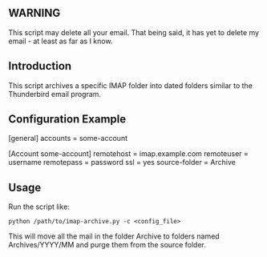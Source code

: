 WARNING
-------

This script may delete all your email.  That being said, it has yet to
delete my email - at least as far as I know.

Introduction
------------

This script archives a specific IMAP folder into dated folders similar
to the Thunderbird email program.

Configuration Example
---------------------

[general]
accounts = some-account

[Account some-account]
remotehost = imap.example.com
remoteuser = username
remotepass = password
ssl = yes
source-folder = Archive

Usage
-----

Run the script like:

    python /path/to/imap-archive.py -c <config_file>

This will move all the mail in the folder Archive to folders named
Archives/YYYY/MM and purge them from the source folder.
